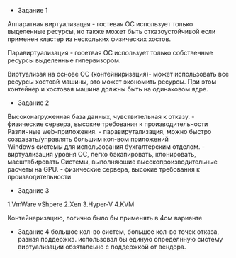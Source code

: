 - Задание 1

Аппаратная виртуализацая - гостевая ОС использует только выделенные ресурсы, но также может быть отказоустойчивой если применен кластер из нескольких физических хостов.

Паравиртуализация - госетвая ОС использует только собственные ресурсы выделенные гипервизором.

Виртуализая на основе ОС (контейниризация)- может использовать все ресурсы хостовй машины, это может экономить ресурсы. При этом контейнер и хостовая машина должны быть на одинаковом ядре.

- Задание 2

Высоконагруженная база данных, чувствительная к отказу. - физические сервера, высокие требования к производительности
Различные web-приложения. - паравирутализация, можно быстро создавать/управлять большим кол-вом приложений  
Windows системы для использования бухгалтерским отделом. - виртуализация уровня ОС, легко бэкапировать, клонировать, масштабировать
Системы, выполняющие высокопроизводительные расчеты на GPU. - физические сервера, высокие требования к производительности

- Задание 3

1.VmWare vShpere
2.Xen
3.Hyper-V
4.KVM

Контейнеризацию, логично было бы применять в 4ом варианте

- Задание 4
большое кол-во систем, большое кол-во точек отказа, разная поддержка.
использовал бы единую определнную систему виртуализации обзяталеьно с поддержкой от вендора.